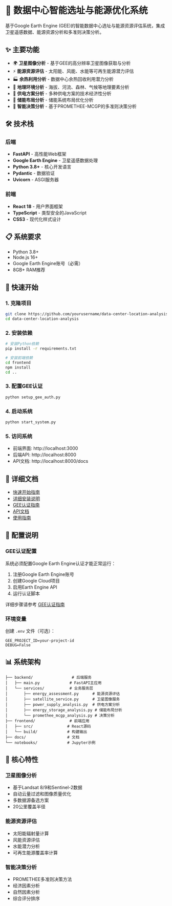 # 🚀 数据中心智能选址与能源优化系统

基于Google Earth Engine (GEE)的智能数据中心选址与能源资源评估系统，集成卫星遥感数据、能源资源分析和多准则决策分析。

## ✨ 主要功能

- 🌍 **卫星图像分析** - 基于GEE的高分辨率卫星图像获取与分析
- ⚡ **能源资源评估** - 太阳能、风能、水能等可再生能源潜力评估
- 🏭 **余热利用分析** - 数据中心余热回收利用潜力分析
- 🌿 **地理环境分析** - 海拔、河流、森林、气候等地理要素分析
- 🔋 **供电方案分析** - 多种供电方案的技术经济性分析
- 💾 **储能布局分析** - 储能系统布局优化分析
- 🎯 **智能决策分析** - 基于PROMETHEE-MCGP的多准则决策分析

## 🛠️ 技术栈

### 后端
- **FastAPI** - 高性能Web框架
- **Google Earth Engine** - 卫星遥感数据处理
- **Python 3.8+** - 核心开发语言
- **Pydantic** - 数据验证
- **Uvicorn** - ASGI服务器

### 前端
- **React 18** - 用户界面框架
- **TypeScript** - 类型安全的JavaScript
- **CSS3** - 现代化样式设计

## 📋 系统要求

- Python 3.8+
- Node.js 16+
- Google Earth Engine账号（必需）
- 8GB+ RAM推荐

## 🚀 快速开始

### 1. 克隆项目
```bash
git clone https://github.com/yourusername/data-center-location-analysis.git
cd data-center-location-analysis
```

### 2. 安装依赖
```bash
# 安装Python依赖
pip install -r requirements.txt

# 安装前端依赖
cd frontend
npm install
cd ..
```

### 3. 配置GEE认证
```bash
python setup_gee_auth.py
```

### 4. 启动系统
```bash
python start_system.py
```

### 5. 访问系统
- 前端界面: http://localhost:3000
- 后端API: http://localhost:8000
- API文档: http://localhost:8000/docs

## 📖 详细文档

- [快速开始指南](QUICK_START.md)
- [详细安装说明](INSTALLATION.md)
- [GEE认证指南](docs/GEE认证指南.md)
- [API文档](docs/API文档.md)
- [使用指南](docs/使用指南.md)

## 🔧 配置说明

### GEE认证配置
系统必须配置Google Earth Engine认证才能正常运行：

1. 注册Google Earth Engine账号
2. 创建Google Cloud项目
3. 启用Earth Engine API
4. 运行认证脚本

详细步骤请参考 [GEE认证指南](docs/GEE认证指南.md)

### 环境变量
创建 `.env` 文件（可选）：
```env
GEE_PROJECT_ID=your-project-id
DEBUG=False
```

## 📊 系统架构

```
├── backend/                 # 后端服务
│   ├── main.py             # FastAPI主应用
│   └── services/           # 业务服务层
│       ├── energy_assessment.py      # 能源资源评估
│       ├── satellite_service.py      # 卫星图像服务
│       ├── power_supply_analysis.py  # 供电方案分析
│       ├── energy_storage_analysis.py # 储能布局分析
│       └── promethee_mcgp_analysis.py # 决策分析
├── frontend/               # 前端应用
│   ├── src/               # React源码
│   └── build/             # 构建输出
├── docs/                  # 文档
└── notebooks/             # Jupyter示例
```

## 🌟 核心特性

### 卫星图像分析
- 基于Landsat 8/9和Sentinel-2数据
- 自动云量过滤和图像质量优化
- 多数据源备选方案
- 20公里覆盖半径

### 能源资源评估
- 太阳能辐射量计算
- 风能资源评估
- 水能潜力分析
- 可再生能源覆盖率计算

### 智能决策分析
- PROMETHEE多准则决策方法
- 经济因素分析
- 自然因素分析
- 综合评分排序
